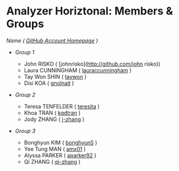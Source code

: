 Analyzer Horiztonal: Members & Groups
==================

_Name ( [GitHub Account Homepage](https://github.com) )_
  - _Group 1_
    - John RISKO ( [johnrisko](http://github.com/john risko))
    - Laura CUNNINGHAM ( [lauraccunningham](https://github.com/lauraccunningham) )
    - Tay Won SHIN ( [taywon](http://github.com/taywon) )
    - Disi KOA ( [gnolnait](http://github.com/gnolnait) )

  - _Group 2_
    - Teresa TENFELDER ( [teresita](http://github.com/teresita) )
    - Khoa TRAN ( [kqdtran](http://github.com/kqdtran) )
    - Jody ZHANG ( [j-zhang](http://github.com/j-zhang) )

  - _Group 3_
    - Bonghyun KIM ( [bonghyun5](http://github.com/bonghyun5) )
    - Yee Tung MAN ( [amx01](http://github.com/amx01) )
    - Alyssa PARKER ( [aparker92](http://github.com/aparker92) )
    - Qi ZHANG ( [qi-zhang](http://github.com/qi-zhang) )